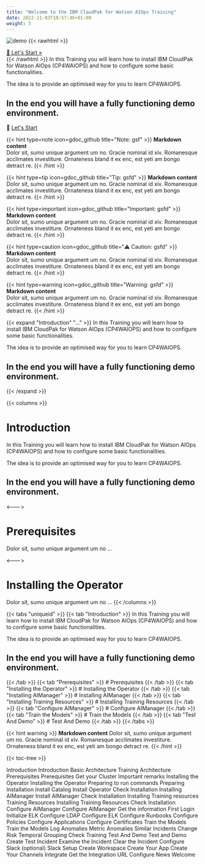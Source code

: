```yaml
---
title: "Welcome to the IBM CloudPak for Watson AIOps Training"
date: 2022-11-03T10:57:46+01:00
weight: 5
---
```



![demo](/cp4waiops-training/pics/00_aimanager_insights.png)
{{< rawhtml >}}
<div class="prev-next">
<a class="link-reverse" href="/cp4waiops-training/introduction/intro_00/">🚀 Let's Start »</a>
</div>
</div>
{{< /rawhtml >}}
In this Training you will learn how to install IBM CloudPak for Watson AIOps (CP4WAIOPS) and how to configure some basic functionalities.

The idea is to provide an optimised way for you to learn CP4WAIOPS.
## In the end you will have a fully functioning demo environment.

🚀 [Let's Start](/cp4waiops-training/introduction/intro_00/)

{{< hint type=note icon=gdoc_github title="Note: gsf" >}}
**Markdown content**\
Dolor sit, sumo unique argument um no. Gracie nominal id xiv. Romanesque acclimates investiture.
 Ornateness bland it ex enc, est yeti am bongo detract re.
{{< /hint >}}

{{< hint type=tip icon=gdoc_github title="Tip: gsfd" >}}
**Markdown content**\
Dolor sit, sumo unique argument um no. Gracie nominal id xiv. Romanesque acclimates investiture.
 Ornateness bland it ex enc, est yeti am bongo detract re.
{{< /hint >}}


{{< hint type=important icon=gdoc_github title="Important: gsfd" >}}
**Markdown content**\
Dolor sit, sumo unique argument um no. Gracie nominal id xiv. Romanesque acclimates investiture.
 Ornateness bland it ex enc, est yeti am bongo detract re.
{{< /hint >}}


{{< hint type=caution icon=gdoc_github title="⚠️ Caution: gsfd" >}}
**Markdown content**\
Dolor sit, sumo unique argument um no. Gracie nominal id xiv. Romanesque acclimates investiture.
 Ornateness bland it ex enc, est yeti am bongo detract re.
{{< /hint >}}


{{< hint type=warning icon=gdoc_github title="Warning: gsfd" >}}
**Markdown content**\
Dolor sit, sumo unique argument um no. Gracie nominal id xiv. Romanesque acclimates investiture.
 Ornateness bland it ex enc, est yeti am bongo detract re.
{{< /hint >}}



{{< expand "Introduction" "..." >}}
In this Training you will learn how to install IBM CloudPak for Watson AIOps (CP4WAIOPS) and how to configure some basic functionalities.

The idea is to provide an optimised way for you to learn CP4WAIOPS.
## In the end you will have a fully functioning demo environment.

{{< /expand >}}

{{< columns >}} <!-- begin columns block -->
# Introduction

In this Training you will learn how to install IBM CloudPak for Watson AIOps (CP4WAIOPS) and how to configure some basic functionalities.

The idea is to provide an optimised way for you to learn CP4WAIOPS.
## In the end you will have a fully functioning demo environment.


<---> <!-- magic sparator, between columns -->

# Prerequisites
Dolor sit, sumo unique argument um no ...

<---> <!-- magic sparator, between columns -->

# Installing the Operator
Dolor sit, sumo unique argument um no ...
{{< /columns >}}

{{< tabs "uniqueid" >}}
{{< tab "Introduction" >}} In this Training you will learn how to install IBM CloudPak for Watson AIOps (CP4WAIOPS) and how to configure some basic functionalities.

The idea is to provide an optimised way for you to learn CP4WAIOPS.
## In the end you will have a fully functioning demo environment.
 {{< /tab >}}
{{< tab "Prerequisites" >}} # Prerequisites {{< /tab >}}
{{< tab "Installing the Operator" >}} # Installing the Operator {{< /tab >}}
{{< tab "Installing AIManager" >}} # Installing AIManager {{< /tab >}}
{{< tab "Installing Training Resources" >}} # Installing Training Resources {{< /tab >}}
{{< tab "Configure AIManager" >}} # Configure AIManager {{< /tab >}}
{{< tab "Train the Models" >}} # Train the Models {{< /tab >}}
{{< tab "Test And Demo" >}} # Test And Demo {{< /tab >}}
{{< /tabs >}}

{{< hint warning >}}
**Markdown content**
Dolor sit, sumo unique argument um no. Gracie nominal id xiv. Romanesque acclimates investiture.
 Ornateness bland it ex enc, est yeti am bongo detract re.
{{< /hint >}}


{{< toc-tree >}}




Introduction
Introduction
Basic Architecture
Training Architecture
Prerequisites
Prerequisites
Get your Cluster
Important remarks
Installing the Operator
Installing the Operator
Preparing to run commands
Preparing Installation
Install Catalog
Install Operator
Check Installation
Installing AIManager
Install AIManager
Check Installation
Installing Training resources
Training Resources
Installing Training Resources
Check Installation
Configure AIManager
Configure AIManager
Get the information
First Login
Initialize ELK
Configure LDAP
Configure ELK
Configure Runbooks
Configure Policies
Configure Applications
Configure Certificates
Train the Models
Train the Models
Log Anomalies
Metric Anomalies
Similar Incidents
Change Risk
Temporal Grouping
Check Training
Test And Demo
Test and Demo
Create Test Incident
Examine the Incident
Clear the Incident
Configure Slack (optional)
Slack Setup
Create Workspace
Create Your App
Create Your Channels
Integrate
Get the Integration URL
Configure
News
Welcome